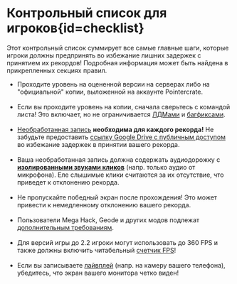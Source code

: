 <div class='panel fade js-scroll-anim' data-anim='fade'>

# Контрольный список для игроков{id=checklist}

Этот контрольный список суммирует все самые главные шаги, которые игроки должны предпринять во избежание лишних задержек с принятием их рекордов! Подробная информация может быть найдена в прикрепленных секциях правил.

- Проходите уровень на оцененной версии на серверах либо на "официальной" копии, выложенной на аккаунте Pointercrate.<br><br>
- Если вы проходите уровень на копии, сначала сверьтесь с командой листа! Это включает, но не ограничивается [ЛДМами](/guidelines/lowdetailmodes/) и [багфиксами](/guidelines/eligibility/#bugfixes).<br><br>
- [Необработанная запись](/guidelines/rawfootage/) **необходима для каждого рекорда!** Не забудьте предоставить [ссылку Google Drive с публичным доступом](/guidelines/rawfootage#requiredraw) во избежание задержек в принятии вашего рекорда.<br><br>
- Ваша необработанная запись должна содержать аудиодорожку с [**изолированными звуками кликов**](/guidelines/miscellaneous#clicks) (напр. только аудио от микрофона). Еле слышимые клики считаются за их отсутствие, что приведет к отклонению рекорда.<br><br>
- Не пропускайте победный экран после прохождения! Это может привести к немедленному отклонению вашего рекорда.<br><br>
- Пользователи Mega Hack, Geode и других модов подлежат [дополнительным требованиям](/guidelines/eligibility#hacks).<br><br>
- Для версий игры до 2.2 игроки могут использовать до 360 FPS и также должны включить читабельный [счетчик FPS](/guidelines/eligibility#fps)!<br><br>
- Если вы записываете [лайвплей](/guidelines/rawfootage#handcams-and-liveplays) (напр. на камеру вашего телефона), убедитесь, что экран вашего монитора четко виден!

</div>
